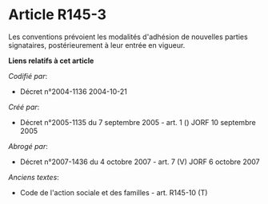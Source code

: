 # Article R145-3

Les conventions prévoient les modalités d'adhésion de nouvelles parties signataires, postérieurement à leur entrée en
vigueur.

**Liens relatifs à cet article**

_Codifié par_:

  - Décret n°2004-1136 2004-10-21

_Créé par_:

  - Décret n°2005-1135 du 7 septembre 2005 - art. 1 () JORF 10 septembre 2005

_Abrogé par_:

  - Décret n°2007-1436 du 4 octobre 2007 - art. 7 (V) JORF 6 octobre 2007

_Anciens textes_:

  - Code de l'action sociale et des familles - art. R145-10 (T)
